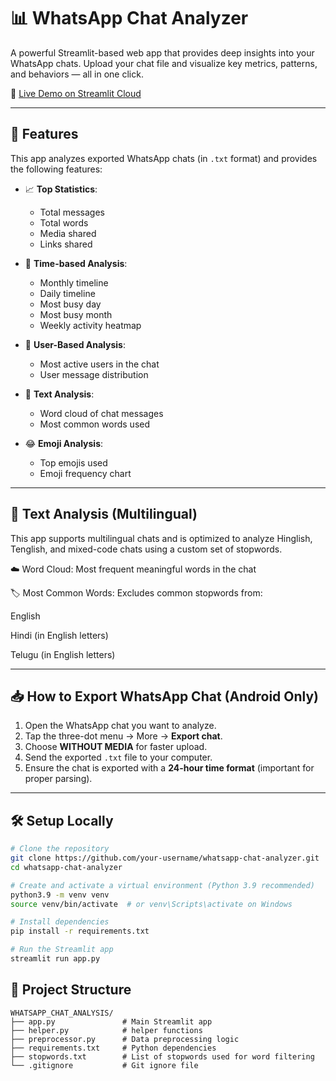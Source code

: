 # 📊 WhatsApp Chat Analyzer

A powerful Streamlit-based web app that provides deep insights into your WhatsApp chats. Upload your chat file and visualize key metrics, patterns, and behaviors — all in one click.

🔗 [Live Demo on Streamlit Cloud](https://whatsapp-chat-analyzer-0.streamlit.app/)  

---

## 🚀 Features

This app analyzes exported WhatsApp chats (in `.txt` format) and provides the following features:

- 📈 **Top Statistics**:
  - Total messages
  - Total words
  - Media shared
  - Links shared

- 📆 **Time-based Analysis**:
  - Monthly timeline
  - Daily timeline
  - Most busy day
  - Most busy month
  - Weekly activity heatmap

- 👤 **User-Based Analysis**:
  - Most active users in the chat
  - User message distribution

- 🧠 **Text Analysis**:
  - Word cloud of chat messages
  - Most common words used

- 😂 **Emoji Analysis**:
  - Top emojis used
  - Emoji frequency chart

---
## 🧠 Text Analysis (Multilingual)
This app supports multilingual chats and is optimized to analyze Hinglish, Tenglish, and mixed-code chats using a custom set of stopwords.

☁️ Word Cloud: Most frequent meaningful words in the chat

🏷️ Most Common Words: Excludes common stopwords from:

English

Hindi (in English letters)

Telugu (in English letters)

---

## 📥 How to Export WhatsApp Chat (Android Only)

1. Open the WhatsApp chat you want to analyze.
2. Tap the three-dot menu → More → **Export chat**.
3. Choose **WITHOUT MEDIA** for faster upload.
4. Send the exported `.txt` file to your computer.
5. Ensure the chat is exported with a **24-hour time format** (important for proper parsing).

---

## 🛠️ Setup Locally

```bash
# Clone the repository
git clone https://github.com/your-username/whatsapp-chat-analyzer.git
cd whatsapp-chat-analyzer

# Create and activate a virtual environment (Python 3.9 recommended)
python3.9 -m venv venv
source venv/bin/activate  # or venv\Scripts\activate on Windows

# Install dependencies
pip install -r requirements.txt

# Run the Streamlit app
streamlit run app.py
```
## 📁 Project Structure
```
WHATSAPP_CHAT_ANALYSIS/
├── app.py               # Main Streamlit app
├── helper.py            # helper functions
├── preprocessor.py      # Data preprocessing logic
├── requirements.txt     # Python dependencies
├── stopwords.txt        # List of stopwords used for word filtering
└── .gitignore           # Git ignore file

```
